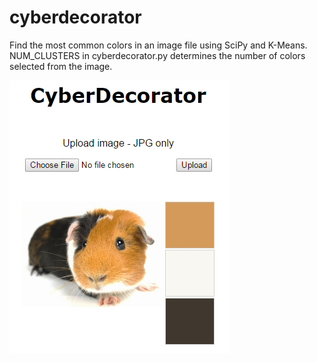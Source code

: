 # cyberdecorator
Find the most common colors in an image file using SciPy and K-Means. NUM_CLUSTERS in cyberdecorator.py determines the number of colors selected from the image.

![](https://github.com/ezchx/cyberdecorator/blob/master/cd_demo_screen.jpg)
